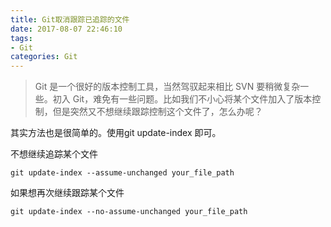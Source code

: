 ```yaml
---
title: Git取消跟踪已追踪的文件
date: 2017-08-07 22:46:10
tags:
- Git
categories: Git
---
```

> Git 是一个很好的版本控制工具，当然驾驭起来相比 SVN 要稍微复杂一些。初入 Git，难免有一些问题。比如我们不小心将某个文件加入了版本控制，但是突然又不想继续跟踪控制这个文件了，怎么办呢？

其实方法也是很简单的。使用git update-index 即可。
<!-- more -->

不想继续追踪某个文件
```
git update-index --assume-unchanged your_file_path
```
如果想再次继续跟踪某个文件
```
git update-index --no-assume-unchanged your_file_path
```
